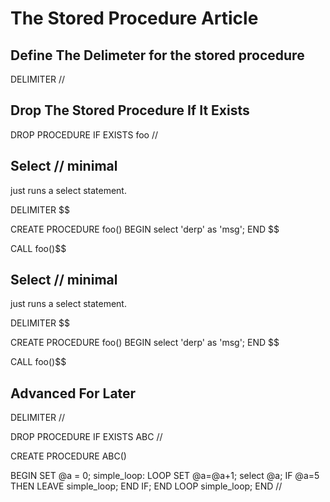 # The Stored Procedure Article

## Define The Delimeter for the stored procedure

DELIMITER //  

## Drop The Stored Procedure If It Exists

DROP PROCEDURE IF EXISTS foo //

## Select // minimal

just runs a select statement.

DELIMITER $$

CREATE PROCEDURE foo()
BEGIN
select 'derp' as 'msg';
END $$

CALL foo()$$  

## Select // minimal

just runs a select statement.

DELIMITER $$

CREATE PROCEDURE foo()
BEGIN
select 'derp' as 'msg';
END $$

CALL foo()$$  


## Advanced For Later

DELIMITER //  

DROP PROCEDURE IF EXISTS ABC //

CREATE PROCEDURE ABC()

   BEGIN
      SET @a = 0;
      simple_loop: LOOP
         SET @a=@a+1;
         select @a;
         IF @a=5 THEN
            LEAVE simple_loop;
         END IF;
   END LOOP simple_loop;
END //